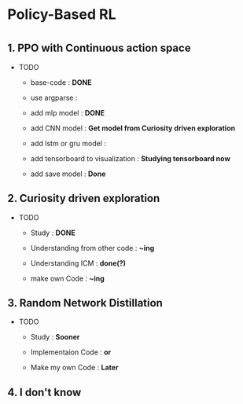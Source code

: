 # Policy-Based RL

#

## 1. PPO with Continuous action space
* TODO
  - base-code : **DONE**
  
  - use argparse : 
  
  - add mlp model : **DONE**
  
  - add CNN model : **Get model from Curiosity driven exploration**
  
  - add lstm or gru model :
  
  - add tensorboard to visualization : **Studying tensorboard now**
   
  - add save model : **Done**

## 2. Curiosity driven exploration
* TODO
  - Study : **DONE**
  
  - Understanding from other code : **~ing**
  
  - Understanding ICM : **done(?)**
  
  - make own Code : **~ing**
  
 
## 3. Random Network Distillation
* TODO
  - Study : **Sooner**
  
  - Implementaion Code : **or**
  
  - Make my own Code : **Later**
  

## 4. I don't know
